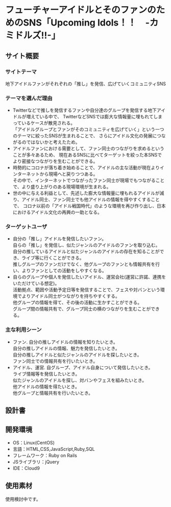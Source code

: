 # フューチャーアイドルとそのファンのためのSNS「Upcoming Idols！！　-カミドルズ!!-」

## サイト概要
### サイトテーマ
地下アイドルファンがそれぞれの「推し」を発信、広げていくコミュニティSNS

### テーマを選んだ理由
- Twitterなどで推しを発信するファンや自分達のグループを発信する地下アイドルが増えている中で、
TwitterなどSNSでは膨大な情報量に埋もれてしまっているケースが散見される。  
「アイドルグループとファンがそのコミュニティを広げていく」という一つのテーマに絞ったSNSが生まれることで、
さらにアイドル文化の発展につながるのではないかと考えたため。  
- アイドルファンにおける需要として、ファン同士のつながりを求めるということが多々あるため、
現在あるSNSに比べてターゲットを絞った本SNSでより密接なつながりを生むことができる。  
- 時勢的にコロナが落ち着き始めることで、アイドルの主な活動が現在よりインターネットから現場へと戻りつつある。  
その中で、インターネットでつながったファン同士が現場でもつながることで、より盛り上がりのある現場環境が生まれる。  
- 世の中に与える利益として、先述した膨大な情報量に埋もれるアイドルが減り、アイドル同士、ファン同士でも他アイドルの情報を得やすくすることで、
コロナ以前の「アイドル戦国時代」のような環境を再び作り出し、日本におけるアイドル文化の再興の一助となる。  


### ターゲットユーザ
- 自分の「推し」アイドルを発信したいファン。  
    自らの「推し」を発信し、似たジャンルのアイドルのファンを取り込む。  
    自分の推しているアイドルと似たジャンルのアイドルの存在を知ることができ、ライブ等に行くことができる。  
    推しグループのファンだけでなく、他グループのファンとも情報共有を行い、よりファンとしての活動をしやすくなる。  
- 自らのグループや個人を発信したいアイドル、運営会社(運営に許諾、連携をいただけている想定)。  
    活動拠点、範囲や活動予定日等を発信することで、フェスや対バンという環境でよりアイドル同士がつながりを持ちやすくする。  
    他グループの情報を得て、その後の活動に生かすことができる。  
    グループ間の情報共有で、グループ同士の横のつながりを生むことができる。  


### 主な利用シーン
- ファン. 
  自分の推しアイドルの情報を知りたいとき。  
  自分の推しアイドルの情報、魅力を発信したいとき。  
  自分の推しアイドルと似たジャンルのアイドルを探したいとき。  
  ファン同士での情報共有を行いたいとき。  
- アイドル、運営. 
  自グループ、アイドル自身について発信したいとき。  
  ライブ情報等を発信したいとき。  
  似たジャンルのアイドルを探し、対バンやフェスを組みたいとき。  
  他アイドルの情報を得たいとき。  
  他グループと情報共有を行いたいとき。  
## 設計書


## 開発環境
- OS：Linux(CentOS)
- 言語：HTML,CSS,JavaScript,Ruby,SQL
- フレームワーク：Ruby on Rails
- JSライブラリ：jQuery
- IDE：Cloud9

## 使用素材
使用検討中です。